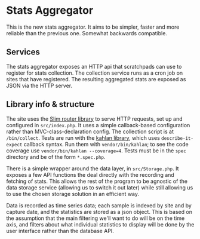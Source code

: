 # Stats Aggregator

This is the new stats aggregator. It aims to be simpler, faster and more reliable than the previous one.
Somewhat backwards compatible.

## Services

The stats aggregator exposes an HTTP api that scratchpads can use to register for stats collection.
The collection service runs as a cron job on sites that have registered.
The resulting aggregated stats are exposed as JSON via the HTTP server.

## Library info & structure

The site uses the [Slim router library](https://www.slimframework.com/) to serve HTTP requests, set up and configured in `src/index.php`. It uses a simple callback-based configuration rather than MVC-class-declaration config. The collection script is at `/bin/collect`. Tests are run with the [kahlan library](https://kahlan.github.io/docs/), which uses `describe-it-expect` callback syntax. Run them with `vendor/bin/kahlan`; to see the code coverage use `vendor/bin/kahlan --coverage=4`. Tests must be in the `spec` directory and be of the form `*.spec.php`.

There is a simple wrapper around the data layer, in `src/Storage.php`. It exposes a few API functions the deal directly with the recording and fetching of stats. This allows the rest of the program to be agnostic of the data storage service (allowing us to switch it out later) while still allowing us to use the chosen storage solution in an efficient way.

Data is recorded as time series data; each sample is indexed by site and by capture date, and the statistics are stored as a json object. This is based on the assumption that the main filtering we'll want to do will be on the time axis, and filters about what individual statistics to display will be done by the user interface rather than the database API.